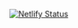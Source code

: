 [![Netlify Status](https://api.netlify.com/api/v1/badges/af68c9bf-b987-4415-87c2-3cb15d480304/deploy-status)](https://app.netlify.com/sites/himanshuagarwal/deploys)
